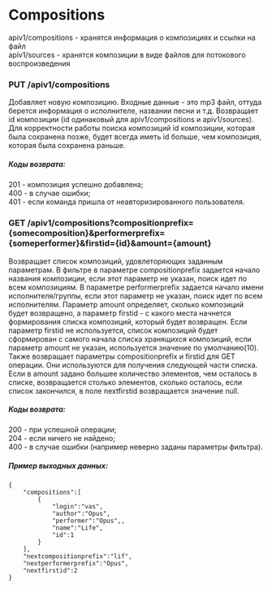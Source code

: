 # Compositions

apiv1/compositions - хранятся информация о композициях и ссылки на файл<br />
apiv1/sources - хранятся композиции в виде файлов для потокового воспроизведения

### PUT /apiv1/compositions

Добавляет новую композицию. Входные данные - это mp3 файл, оттуда берется информация о исполнителе, названии песни и т.д. 
Возвращает id композиции (id одинаковый для apiv1/compositions и apiv1/sources).
Для корректности работы поиска композиций id композиции, которая была сохранена позже,
будет всегда иметь id больше, чем композиция, которая была сохранена раньше.

##### Коды возврата:
201 - композиция успешно добавлена;<br />
400 - в случае ошибки;<br />
401 - если команда пришла от неавторизированного пользователя.<br />

### GET /apiv1/compositions?compositionprefix={somecomposition}&performerprefix={someperformer}&firstid={id}&amount={amount}

Возвращает список композиций, удовлеторяющих заданным параметрам. В фильтре в параметре compositionprefix задается начало названия композиции, если этот параметр не указан, поиск идет по всем композициям. В параметре performerprefix задается начало имени исполнителя/группы, если этот параметр не указан, поиск идет по всем исполнителям. Параметр amount определяет,
сколько композиций будет возвращено, а параметр firstid - с какого места начнется формирования списка композиций, 
который будет возвращен. Если параметр firstid не используется, список композиций будет сформирован с самого начала списка хранящихся композиций,
если параметр amount не указан, используется значение по умолчанию(10). Также возвращает
параметры compositionprefix и firstid для GET операции. Они используются для получения следующей части списка.
Если в amount задано большее количество элементов, чем осталось в списке, возвращается столько элементов,
сколько осталось, если список закончился, в поле nextfirstid возвращается значение null.

##### Коды возврата:
200 - при успешной операции;<br />
204 - если ничего не найдено;<br />
400 - в случае ошибки (например неверно заданы параметры фильтра).<br />

##### Пример выходных данных:
    {
        "compositions":[
            {
                "login":"vas",
                "author":"Opus",
                "performer":"Opus",,
                "name":"Life",
                "id":1
            }
        ],
        "nextcompositionprefix":"lif",
        "nextperformerprefix":"Opus",
        "nextfirstid":2
    }
